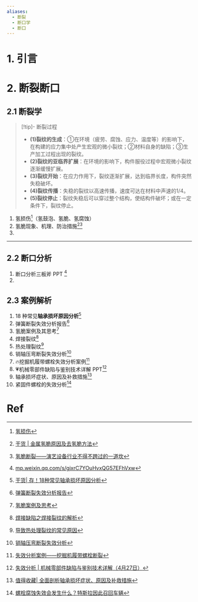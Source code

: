 ```yaml
---
aliases:
  - 断裂
  - 断口学
  - 断口
---
```

# 1. 引言 

# 2. 断裂断口 
## 2.1 断裂学 
> [!tip]- 断裂过程
> - **(1)裂纹的生成**：①在环境（疲劳、腐蚀、应力、温度等）的影响下，在构建的应力集中处产生宏观的微小裂纹；②材料自身的缺陷；③生产加工过程出现的裂纹。
> - **(2)裂纹的亚临界扩展**：在环境的影响下，构件服役过程中宏观微小裂纹逐渐缓慢扩展。
> - **(3)裂纹开始**：在应力作用下，裂纹逐渐扩展，达到临界长度，构件突然失稳破坏。
> - **(4)裂纹传播**：失稳的裂纹以高速传播，速度可达在材料中声速的1/4。
> - **(5)裂纹停止**：裂纹失稳后可以穿过整个结构，使结构件破坏；或在一定条件下，裂纹停止。

1. 氢损伤[^1]（氢鼓泡、氢脆、氢腐蚀）
2. 氢脆现象、机理、防治措施[^2][^3]
3. 

----
## 2.2 断口分析 
1. 断口分析三板斧 PPT [^4]
2. 



## 2.3 案例解析 
1. 18 种常见**轴承损坏原因分析**[^5]
2. 弹簧断裂失效分析报告[^6]
3. 氢脆案例及其思考[^7]
4. 焊接裂纹[^8]
5. 热处理裂纹[^9]
6. 销轴压弯断裂失效分析[^10]
7. 🔥挖掘机履带螺栓失效分析案例[^11]
8. 💗机械零部件缺陷与鉴别技术详解 PPT[^12]
9. 轴承损坏症状、原因及补救措施[^13]
10. 紧固件螺栓的失效分析[^14]
# Ref 

[^1]: [氢损伤](https://mp.weixin.qq.com/s/tu37W_2oStkDXlQyqgfONg)
[^2]: [干货 | 金属氢脆原因及去氢脆方法](https://mp.weixin.qq.com/s/d7WeDkSaxW9HCbbOeC8Jug)

[^3]: [氢脆断裂——演艺设备行业不得不跨过的一道坎](https://mp.weixin.qq.com/s/raxgR7md2ZW7t5p_CfTR4A)
[^4]: [mp.weixin.qq.com/s/gjxrC7YOuHvxQG57EFhVxw](https://mp.weixin.qq.com/s/gjxrC7YOuHvxQG57EFhVxw)

[^5]: [干货| 存！18种常见轴承损坏原因分析](https://mp.weixin.qq.com/s/5qCCZTnHh4sk8comD0U7ig)
[^6]: [弹簧断裂失效分析报告](https://mp.weixin.qq.com/s/vIoafAzOw7SKr9AsuMT7jw)
[^7]: [氢脆案例及思考](https://mp.weixin.qq.com/s/DJzkZKMVuaq1j4eyb3Wlhw)
[^8]: [焊接缺陷之焊接裂纹的解析](https://mp.weixin.qq.com/s/m7hq_XHeoHqnr7kGZE-k9A)
[^9]: [导致热处理裂纹的常见原因](https://mp.weixin.qq.com/s/W1RTj2VuyzG4L2oSKvy6RQ)
[^10]: [销轴压弯断裂失效分析](https://mp.weixin.qq.com/s/HFffIJWFDQU0SSgU_5MUbA)
[^11]: [失效分析案例——挖掘机履带螺栓断裂](https://mp.weixin.qq.com/s/KkgKebsosnARWeWLdRWGoA)

[^12]: [失效分析 | 机械零部件缺陷与鉴别技术详解（4月27日）](https://mp.weixin.qq.com/s/hE3TQ9tkWXcj8xa8BZJmSg)
[^13]: [值得收藏| 全面剖析轴承损坏症状、原因及补救措施](https://mp.weixin.qq.com/s/62ANa-AUZttj019s-BItog)
[^14]: [螺栓腐蚀失效会发生什么？特斯拉因此召回车辆](https://mp.weixin.qq.com/s/RdvaqjG9NYREo8lkugC6gg)

